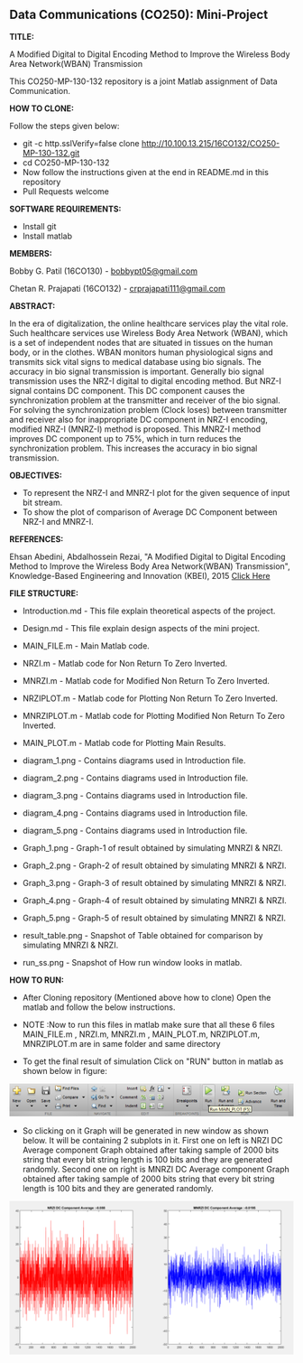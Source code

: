 ## Data Communications (CO250): Mini-Project

**TITLE:**

A Modified Digital to Digital Encoding Method to Improve the Wireless Body Area Network(WBAN) Transmission

This CO250-MP-130-132 repository is a joint Matlab assignment of Data Communication.

**HOW TO CLONE:**

Follow the steps given below: 
- git -c http.sslVerify=false clone http://10.100.13.215/16CO132/CO250-MP-130-132.git 
- cd CO250-MP-130-132
- Now follow the instructions given at the end in README.md in this repository
- Pull Requests welcome

**SOFTWARE REQUIREMENTS:**

- Install git
- Install matlab

**MEMBERS:**

Bobby G. Patil (16CO130) - <bobbypt05@gmail.com>

Chetan R. Prajapati (16CO132) - <crprajapati111@gmail.com>

**ABSTRACT:**

In the era of digitalization, the online healthcare services play the vital role. Such healthcare services use Wireless Body Area Network (WBAN), which is a set of independent nodes that are situated in tissues on the human body, or in the clothes. WBAN monitors human physiological signs and transmits sick vital signs to medical database using bio signals. The accuracy in bio signal transmission is important. Generally bio signal transmission uses the NRZ-I digital to digital encoding method. But NRZ-I signal contains DC component. This DC component causes the synchronization problem at the transmitter and receiver of the bio signal. For solving the synchronization problem (Clock loses) between transmitter and receiver also for inappropriate DC component in NRZ-I encoding, modified NRZ-I (MNRZ-I) method is proposed. This MNRZ-I method improves DC component up to 75%, which in turn reduces the synchronization problem. This increases the accuracy in bio signal transmission. 


**OBJECTIVES:**

* To represent the NRZ-I and MNRZ-I plot for the given sequence     	of input bit stream.  
* To show the plot of comparison of Average DC Component 	between NRZ-I and MNRZ-I.  

**REFERENCES:**

Ehsan Abedini, Abdalhossein Rezai, "A Modified Digital to Digital Encoding Method to Improve the Wireless Body Area Network(WBAN) Transmission", Knowledge-Based Engineering and Innovation (KBEI), 2015 [Click Here](http://ieeexplore.ieee.org/document/7436193/?reload=true)


**FILE STRUCTURE:**

* Introduction.md - This file explain theoretical aspects of the project. 

* Design.md - This file explain design aspects of the mini project.

* MAIN_FILE.m - Main Matlab code.

* NRZI.m - Matlab code for Non Return To Zero Inverted.

* MNRZI.m - Matlab code for Modified Non Return To Zero Inverted.

* NRZIPLOT.m - Matlab code for Plotting Non Return To Zero Inverted.

* MNRZIPLOT.m - Matlab code for Plotting Modified Non Return To Zero Inverted.

* MAIN_PLOT.m - Matlab code for Plotting Main Results.

* diagram_1.png - Contains diagrams used in Introduction file.

* diagram_2.png - Contains diagrams used in Introduction file.

* diagram_3.png - Contains diagrams used in Introduction file.

* diagram_4.png - Contains diagrams used in Introduction file.

* diagram_5.png - Contains diagrams used in Introduction file.

* Graph_1.png - Graph-1 of result obtained by simulating MNRZI & NRZI.

* Graph_2.png - Graph-2 of result obtained by simulating MNRZI & NRZI.

* Graph_3.png - Graph-3 of result obtained by simulating MNRZI & NRZI.

* Graph_4.png - Graph-4 of result obtained by simulating MNRZI & NRZI.

* Graph_5.png - Graph-5 of result obtained by simulating MNRZI & NRZI.

* result_table.png - Snapshot of Table obtained for comparison by simulating MNRZI & NRZI.

* run_ss.png - Snapshot of How run window looks in matlab.

**HOW TO RUN:**

- After Cloning repository (Mentioned above how to clone) Open the matlab and follow the below instructions.

- NOTE :Now to run this files in matlab make sure that all these 6 files MAIN_FILE.m , NRZI.m, MNRZI.m , MAIN_PLOT.m, NRZIPLOT.m, MNRZIPLOT.m are in same
folder and same directory

- To get the final result of simulation Click on "RUN" button in matlab as shown below in figure:

![alt text](run_ss.png)

- So clicking on it Graph will be generated in new window as shown below. It will be containing 2 subplots in it. First one on left is NRZI DC Average component Graph obtained after taking sample of 2000 bits string that every bit string length is 100 bits and they are generated randomly. Second one on right is MNRZI DC Average component Graph obtained after taking sample of 2000 bits string that every bit string length is 100 bits and they are generated randomly.

![alt text](Graph_5.png)